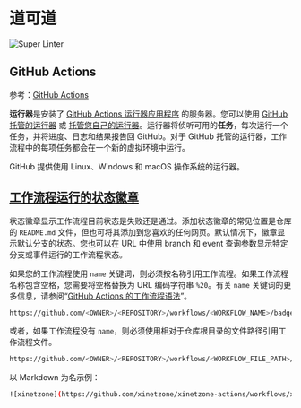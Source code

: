 # 道可道

![Super Linter](https://github.com/xinetzone/xinetzone-actions/workflows/xinetzone/badge.svg)

## GitHub Actions

参考：[GitHub Actions](https://docs.github.com/cn/free-pro-team@latest/actions)

**运行器**是安装了 [GitHub Actions 运行器应用程序](https://github.com/actions/runner) 的服务器。您可以使用 [GitHub 托管的运行器](https://docs.github.com/cn/actions/automating-your-workflow-with-github-actions/virtual-environments-for-github-hosted-runners) 或 [托管您自己的运行器](https://docs.github.com/cn/actions/automating-your-workflow-with-github-actions/about-self-hosted-runners)。运行器将侦听可用的**任务**，每次运行一个任务，并将进度、日志和结果报告回 GitHub。对于 GitHub 托管的运行器，工作流程中的每项任务都会在一个新的虚拟环境中运行。

GitHub 提供使用 Linux、Windows 和 macOS 操作系统的运行器。

## [工作流程运行的状态徽章](https://docs.github.com/cn/actions/guides/about-continuous-integration#status-badges-for-workflow-runs)

状态徽章显示工作流程目前状态是失败还是通过。添加状态徽章的常见位置是仓库的 `README.md` 文件，但也可将其添加到您喜欢的任何网页。默认情况下，徽章显示默认分支的状态。您也可以在 URL 中使用 branch 和 event 查询参数显示特定分支或事件运行的工作流程状态。

如果您的工作流程使用 `name` 关键词，则必须按名称引用工作流程。如果工作流程名称包含空格，您需要将空格替换为 URL 编码字符串 `%20`。有关 `name` 关键词的更多信息，请参阅“[GitHub Actions 的工作流程语法](https://docs.github.com/cn/articles/workflow-syntax-for-github-actions#name)”。

```sh
https://github.com/<OWNER>/<REPOSITORY>/workflows/<WORKFLOW_NAME>/badge.svg
```

或者，如果工作流程没有 `name`，则必须使用相对于仓库根目录的文件路径引用工作流程文件。

```sh
https://github.com/<OWNER>/<REPOSITORY>/workflows/<WORKFLOW_FILE_PATH>/badge.svg
```

以 Markdown 为名示例：

```sh
![xinetzone](https://github.com/xinetzone/xinetzone-actions/workflows/xinetzone/badge.svg)
```